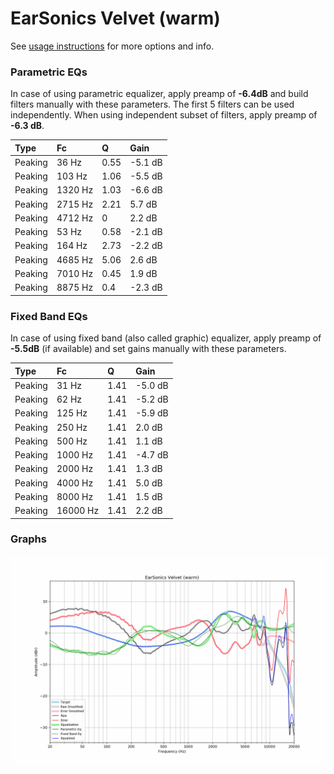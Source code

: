 # EarSonics Velvet (warm)
See [usage instructions](https://github.com/jaakkopasanen/AutoEq#usage) for more options and info.

### Parametric EQs
In case of using parametric equalizer, apply preamp of **-6.4dB** and build filters manually
with these parameters. The first 5 filters can be used independently.
When using independent subset of filters, apply preamp of **-6.3 dB**.

| Type    | Fc      |    Q | Gain    |
|:--------|:--------|:-----|:--------|
| Peaking | 36 Hz   | 0.55 | -5.1 dB |
| Peaking | 103 Hz  | 1.06 | -5.5 dB |
| Peaking | 1320 Hz | 1.03 | -6.6 dB |
| Peaking | 2715 Hz | 2.21 | 5.7 dB  |
| Peaking | 4712 Hz | 0    | 2.2 dB  |
| Peaking | 53 Hz   | 0.58 | -2.1 dB |
| Peaking | 164 Hz  | 2.73 | -2.2 dB |
| Peaking | 4685 Hz | 5.06 | 2.6 dB  |
| Peaking | 7010 Hz | 0.45 | 1.9 dB  |
| Peaking | 8875 Hz | 0.4  | -2.3 dB |

### Fixed Band EQs
In case of using fixed band (also called graphic) equalizer, apply preamp of **-5.5dB**
(if available) and set gains manually with these parameters.

| Type    | Fc       |    Q | Gain    |
|:--------|:---------|:-----|:--------|
| Peaking | 31 Hz    | 1.41 | -5.0 dB |
| Peaking | 62 Hz    | 1.41 | -5.2 dB |
| Peaking | 125 Hz   | 1.41 | -5.9 dB |
| Peaking | 250 Hz   | 1.41 | 2.0 dB  |
| Peaking | 500 Hz   | 1.41 | 1.1 dB  |
| Peaking | 1000 Hz  | 1.41 | -4.7 dB |
| Peaking | 2000 Hz  | 1.41 | 1.3 dB  |
| Peaking | 4000 Hz  | 1.41 | 5.0 dB  |
| Peaking | 8000 Hz  | 1.41 | 1.5 dB  |
| Peaking | 16000 Hz | 1.41 | 2.2 dB  |

### Graphs
![](./EarSonics%20Velvet%20(warm).png)